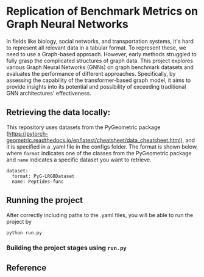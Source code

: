 # Replication of Benchmark Metrics on Graph Neural Networks

In fields like biology, social networks, and transportation systems, it's hard to represent all relevant data in a tabular format. To represent these, we need to use a Graph-based approach. However, early methods struggled to fully grasp the complicated structures of graph data. This project explores various Graph Neural Networks (GNNs) on graph benchmark datasets and evaluates the performance of different approaches. Specifically, by assessing the capability of the transformer-based graph model, it aims to provide insights into its potential and possibility of exceeding traditional GNN architectures' effectiveness.

## Retrieving the data locally:

This repository uses datasets from the PyGeometric package (https://pytorch-geometric.readthedocs.io/en/latest/cheatsheet/data_cheatsheet.html), and it is specified in a .yaml file in the configs folder. The format is shown below, where `format` indicates one of the classes from the PyGeometric package and `name` indicates a specific dataset you want to retrieve.

```
dataset:
  format: PyG-LRGBDataset
  name: Peptides-func
```

## Running the project

After correctly including paths to the .yaml files, you will be able to run the project by

```
python run.py
```

### Building the project stages using `run.py`

## Reference